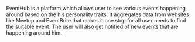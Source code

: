 EventHub is a platform which allows user to see various events happening around based on
the his personality traits. It aggregates data from websites like Meetup and EventBrite that
makes it one stop for all user needs to find the suitable event. The user will also get notified of
new events that are happening around him.
